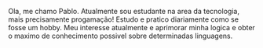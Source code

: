 Ola, me chamo Pablo.
Atualmente sou estudante na area da tecnologia, mais precisamente progamação!
Estudo e pratico diariamente como se fosse um hobby.
Meu interesse atualmente e aprimorar minha logica e obter o maximo de conhecimento possivel sobre determinadas linguagens.



<!---
Pablorangel2/Pablorangel2 is a ✨ special ✨ repository because its `README.md` (this file) appears on your GitHub profile.
You can click the Preview link to take a look at your changes.
--->
